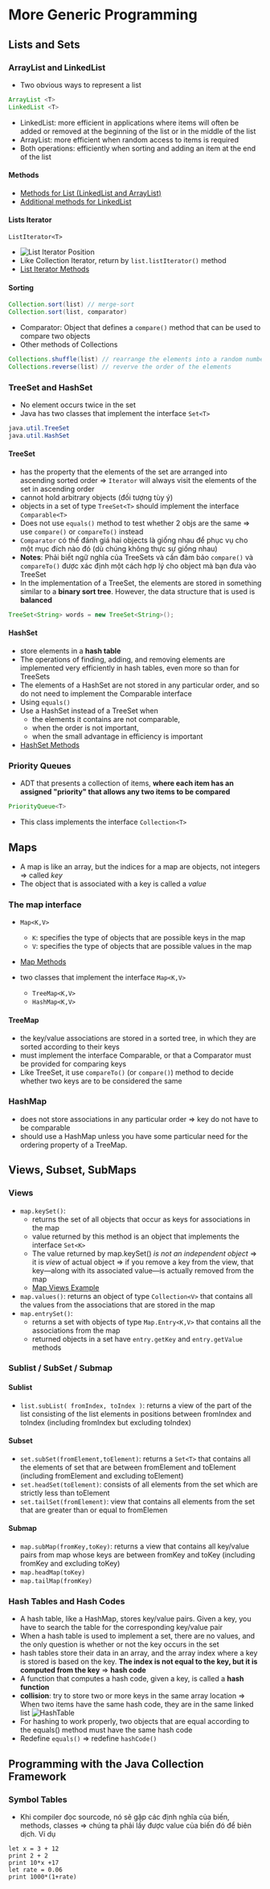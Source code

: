 # More Generic Programming

## Lists and Sets

### ArrayList and LinkedList

- Two obvious ways to represent a list

```java
ArrayList <T>
LinkedList <T>
```

- LinkedList: more efficient in applications where items will often be added or removed at the beginning of the list or in the middle of the list
- ArrayList: more efficient when random access to items is required
- Both operations: efficiently when sorting and adding an item at the end of the list

#### Methods

- [Methods for List (LinkedList and ArrayList)](./examples/src/ListMethods.java)
- [Additional methods for LinkedList](./examples/src/LinkedListOnlyMethods.java)

#### Lists Iterator

```
ListIterator<T>
```

- ![List Iterator Position](./images/list-positions.png)
- Like Collection Iterator, return by `list.listIterator()` method
- [List Iterator Methods](./examples/src/ListIteratorMethods.java)

#### Sorting

```java
Collection.sort(list) // merge-sort
Collection.sort(list, comparator)
```

- Comparator: Object that defines a `compare()` method that can be used to compare two objects
- Other methods of Collections

```java
Collections.shuffle(list) // rearrange the elements into a random number
Collections.reverse(list) // reverve the order of the elements
```

### TreeSet and HashSet

- No element occurs twice in the set
- Java has two classes that implement the interface `Set<T>`

```java
java.util.TreeSet
java.util.HashSet
```

#### TreeSet

- has the property that the elements of the set are arranged into ascending sorted order => `Iterator` will always visit the elements of the set in ascending order
- cannot hold arbitrary objects (đối tượng tùy ý)
- objects in a set of type `TreeSet<T>` should implement the interface `Comparable<T>`
- Does not use `equals()` method to test whether 2 objs are the same => use `compare()` or `compareTo()` instead
- `Comparator` có thể đánh giá hai objects là giống nhau để phục vụ cho một mục đích nào đó (dù chúng không thực sự giống nhau)
- **Notes**: Phải biết ngữ nghĩa của TreeSets và cần đảm bảo `compare()` và `compareTo()` được xác định một cách hợp lý cho object mà bạn đưa vào TreeSet
- In the implementation of a TreeSet, the elements are stored in something similar to a **binary sort tree**. However, the data structure that is used is **balanced**

```java
TreeSet<String> words = new TreeSet<String>();
```

#### HashSet

- store elements in a **hash table**
- The operations of finding, adding, and removing elements are implemented very efficiently in hash tables, even more so than for TreeSets
- The elements of a HashSet are not stored in any particular order, and so do not need to implement the Comparable interface
- Using `equals()`
- Use a HashSet instead of a TreeSet when
  - the elements it contains are not comparable,
  - when the order is not important,
  - when the small advantage in efficiency is important
- [HashSet Methods](./examples/src/HashSetMethods.java)

### Priority Queues

- ADT that presents a collection of items, **where each item has an assigned "priority" that allows any two items to be compared**

```java
PriorityQueue<T>
```

- This class implements the interface `Collection<T>`

## Maps

- A map is like an array, but the indices for a map are objects, not integers => called _key_
- The object that is associated with a key is called a _value_

### The map interface

- `Map<K,V>`

  - `K`: specifies the type of objects that are possible keys in the map
  - `V`: specifies the type of objects that are possible values in the map

- [Map Methods](./examples/src/MapMethods.java)
- two classes that implement the interface `Map<K,V>`
  - `TreeMap<K,V>`
  - `HashMap<K,V>`

#### TreeMap

- the key/value associations are stored in a sorted tree, in which they are sorted according to their keys
- must implement the interface Comparable<K>, or that a Comparator must be provided for comparing keys
- Like TreeSet, it use `compareTo()` (or `compare()`) method to decide whether two keys are to be considered the same

### HashMap

- does not store associations in any particular order => key do not have to be comparable
- should use a HashMap unless you have some particular need for the ordering property of a TreeMap.

## Views, Subset, SubMaps

### Views

- `map.keySet()`:
  - returns the set of all objects that occur as keys for associations in the map
  - value returned by this method is an object that implements the interface `Set<K>`
  - The value returned by map.keySet() _is not an independent object_ => it is _view_ of actual object => if you remove a key from the view, that key—along with its associated value—is actually removed from the map
  - [Map Views Example](./examples/src/MapIterator.java)
- `map.values()`: returns an object of type `Collection<V>` that contains all the values from the associations that are stored in the map
- `map.entrySet()`:
  - returns a set with objects of type `Map.Entry<K,V>` that contains all the associations from the map
  - returned objects in a set have `entry.getKey` and `entry.getValue` methods

### Sublist / SubSet / Submap

#### Sublist

- `list.subList( fromIndex, toIndex )`: returns a view of the part of the list consisting of the list elements in positions between fromIndex and toIndex (including fromIndex but excluding toIndex)

#### Subset

- `set.subSet(fromElement,toElement)`: returns a `Set<T>` that contains all the elements of set that are between fromElement and toElement (including fromElement and excluding toElement)
- `set.headSet(toElement)`: consists of all elements from the set which are strictly less than toElement
- `set.tailSet(fromElement)`: view that contains all elements from the set that are greater than or equal to fromElemen

#### Submap

- `map.subMap(fromKey,toKey)`: returns a view that contains all key/value pairs from map whose keys are between fromKey and toKey (including fromKey and excluding toKey)
- `map.headMap(toKey)`
- `map.tailMap(fromKey)`

### Hash Tables and Hash Codes

- A hash table, like a HashMap, stores key/value pairs. Given a key, you have to search the table for the corresponding key/value pair
- When a hash table is used to implement a set, there are no values, and the only question is whether or not the key occurs in the set
- hash tables store their data in an array, and the array index where a key is stored is based on the key. **The index is not equal to the key, but it is computed from the key** => **hash code**
- A function that computes a hash code, given a key, is called a **hash function**
- **collision**: try to store two or more keys in the same array location => When two items have the same hash code, they are in the same linked list
  ![HashTable](./images/hash-table.png)
- For hashing to work properly, two objects that are equal according to the equals() method must have the same hash code
- Redefine `equals()` => redefine `hashCode()`

## Programming with the Java Collection Framework

### Symbol Tables

- Khi compiler đọc sourcode, nó sẽ gặp các định nghĩa của biến, methods, classes => chúng ta phải lấy được value của biến đó để biên dịch. Ví dụ

```
let x = 3 + 12
print 2 + 2
print 10*x +17
let rate = 0.06
print 1000*(1+rate)
```
